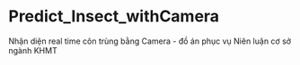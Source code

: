 # Predict_Insect_withCamera
Nhận diện real time côn trùng bằng Camera - đồ án phục vụ Niên luận cơ sở ngành KHMT
